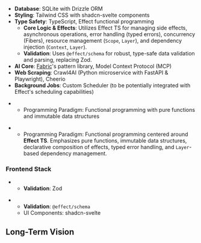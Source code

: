 * **Database**: SQLite with Drizzle ORM
* **Styling**: Tailwind CSS with shadcn-svelte components
* **Type Safety**: TypeScript, Effect functional programming
  - **Core Logic & Effects**: Utilizes Effect TS for managing side effects, asynchronous operations, error handling (typed errors), concurrency (Fibers), resource management (`Scope`, `Layer`), and dependency injection (`Context`, `Layer`).
  - **Validation**: Uses `@effect/schema` for robust, type-safe data validation and parsing, replacing Zod.
* **AI Core**: [Fabric](https://github.com/danielmiessler/fabric)'s pattern library, Model Context Protocol (MCP)
* **Web Scraping**: Crawl4AI (Python microservice with FastAPI & Playwright), Cheerio
* **Background Jobs**: Custom Scheduler (to be potentially integrated with Effect's scheduling capabilities)
- - Programming Paradigm: Functional programming with pure functions and immutable data structures
+ - Programming Paradigm: Functional programming centered around **Effect TS**. Emphasizes pure functions, immutable data structures, declarative composition of effects, typed error handling, and `Layer`-based dependency management.

### Frontend Stack

- - **Validation**: Zod
+ - **Validation**: `@effect/schema`
  - UI Components: shadcn-svelte

## Long-Term Vision 